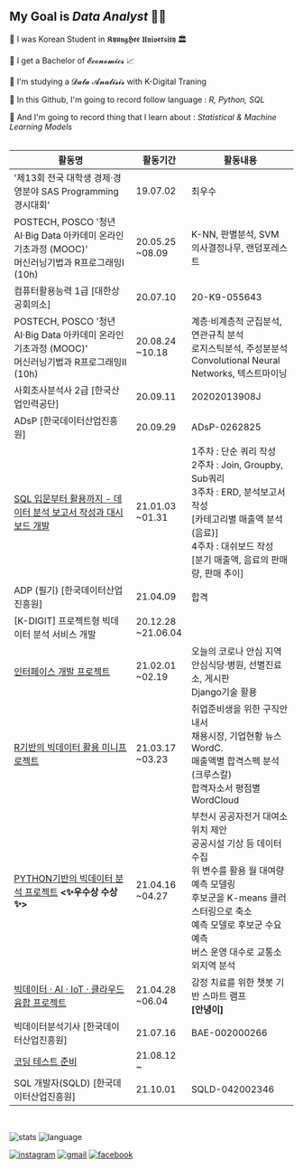 ## My Goal is *Data Analyst* 💪🏼

:star2: I was Korean Student in 𝕶𝖞𝖚𝖓𝖌𝕳𝖊𝖊 𝖀𝖓𝖎𝖛𝖊𝖗𝖘𝖎𝖙𝖞 🏛 

:star2: I get a Bachelor of 𝓔𝓬𝓸𝓷𝓸𝓶𝓲𝓬𝓼 :chart_with_upwards_trend:

:star2: I'm studying a 𝓓𝓪𝓽𝓪 𝓐𝓷𝓪𝓵𝓲𝓼𝓲𝓼 with K-Digital Traning

:star2: In this Github, I'm going to record follow language : *R, Python, SQL*

:star2: And I'm going to record thing that I learn about : *Statistical & Machine Learning Models*<br><br>

| 활동명                                                       | 활동기간              | 활동내용                                                     |
| ------------------------------------------------------------ | --------------------- | ------------------------------------------------------------ |
| '제13회 전국 대학생 경제·경영분야 SAS Programming 경시대회'  | 19.07.02              | 최우수                                                       |
| POSTECH, POSCO '청년 AI·Big Data 아카데미 온라인 기초과정 (MOOC)'<br>머신러닝기법과 R프로그래밍Ⅰ (10h) | 20.05.25<br>~08.09    | K-NN, 판별분석, SVM<br/>의사결정나무, 랜덤포레스트           |
| 컴퓨터활용능력 1급 [대한상공회의소]                          | 20.07.10              | 20-K9-055643                                                 |
| POSTECH, POSCO '청년 AI·Big Data 아카데미 온라인 기초과정 (MOOC)'<br>머신러닝기법과 R프로그래밍Ⅱ (10h) | 20.08.24<br>~10.18    | 계층·비계층적 군집분석, 연관규칙 분석<br/>로지스틱분석, 주성분분석<br/>Convolutional Neural Networks, 텍스트마이닝 |
| 사회조사분석사 2급 [한국산업인력공단]                        | 20.09.11              | 20202013908J                                                 |
| ADsP [한국데이터산업진흥원]                                  | 20.09.29              | ADsP-0262825                                                 |
| [SQL 입문부터 활용까지 - 데이터 분석 보고서 작성과 대시보드 개발](https://github.com/Yoon-Sangwon/SQL/tree/master/BootCamp) | 21.01.03<br>~01.31    | 1주차 : 단순 쿼리 작성<br>2주차 : Join, Groupby, Sub쿼리<br>3주차 : ERD, 분석보고서 작성<br>[카테고리별 매출액 분석 (음료)]<br>4주차 : 대쉬보드 작성<br>[분기 매출액, 음료의 판매량, 판매 추이] |
| ADP (필기) [한국데이터산업진흥원]                            | 21.04.09              | 합격                                                         |
| [K-DIGIT] 프로젝트형 빅데이터 분석 서비스 개발               | 20.12.28<br>~21.06.04 |                                                              |
| [인터페이스 개발 프로젝트](https://github.com/Yoon-Sangwon/Webproject) | 21.02.01<br>~02.19    | 오늘의 코로나 안심 지역<br>안심식당·병원, 선별진료소, 게시판<br>Django기술 활용 |
| [R기반의 빅데이터 활용 미니프로젝트](https://github.com/Yoon-Sangwon/K-DIGIT_R_Project) | 21.03.17<br>~03.23    | 취업준비생을 위한 구직안내서<br>채용시장, 기업현황 뉴스 WordC.<br>매출액별 합격스펙 분석(크루스칼)<br>합격자소서 평점별 WordCloud |
| [PYTHON기반의 빅데이터 분석 프로젝트](https://github.com/Yoon-Sangwon/Bucheon)  **<✨우수상 수상✨>** | 21.04.16<br>~04.27    | 부천시 공공자전거 대여소 위치 제안<br>공공시설 기상 등 데이터 수집<br>위 변수를 활용 월 대여량 예측 모델링<br>후보군을 K-means 클러스터링으로 축소<br>예측 모델로 후보군 수요 예측<br>버스 운영 대수로 교통소외지역 분석 |
| [빅데이터 · AI · IoT · 클라우드 융합 프로젝트](https://github.com/Yoon-Sangwon/Annyeong) | 21.04.28<br>~06.04    | 감정 치료를 위한 챗봇 기반 스마트 램프<br> **[안녕이]**<br>  |
| 빅데이터분석기사 [한국데이터산업진흥원]                      | 21.07.16              | BAE-002000266                                                |
| [코딩 테스트 준비](https://github.com/Yoon-Sangwon/CodingTest) | 21.08.12 ~            |                                                              |
| SQL 개발자(SQLD) [한국데이터산업진흥원]                      | 21.10.01              | SQLD-042002346                                               |



<br>

![stats](https://github-readme-stats.vercel.app/api?username=Yoon-sangwon&theme=dark&show_icons=true) ![language](https://github-readme-stats.vercel.app/api/top-langs/?username=Yoon-sangwon&langs_count=5&theme=dark&show_icons=true)

[![instagram](https://img.shields.io/badge/Instagram-E4405F?style=flat-square&logo=Instagram&logoColor=white&link=https://www.instagram.com/PrizeOne_96/)](https://www.instagram.com/PrizeOne_96/) [![gmail](https://img.shields.io/badge/Gmail-D14836?style=flat-square&logo=Gmail&logoColor=white&link=mailto:tkddnjs1648@gmail.com)](mailto:tkddnjs1648@gmail.com) [![facebook](https://img.shields.io/badge/Facebook-1877F2?style=flat-square&logo=Facebook&logoColor=white&link=https://www.facebook.com/Y00NSW)](https://www.facebook.com/Y00NSW)

<!--
**Yoon-Sangwon/Yoon-Sangwon** is a ✨ _special_ ✨ repository because its `README.md` (this file) appears on your GitHub profile.

이모지는 아래에서 참고할 것!
https://wepplication.github.io/tools/charMap/#combCharGen

Here are some ideas to get you started:

- 🔭 I’m currently working on ...
- 🌱 I’m currently learning ...
- 👯 I’m looking to collaborate on ...
- 🤔 I’m looking for help with ...
- 💬 Ask me about ...
- 📫 How to reach me: ...
- 😄 Pronouns: ...
- ⚡ Fun fact: ...
-->